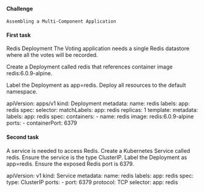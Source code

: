 #### Challenge

	Assembling a Multi-Component Application

#### First task

Redis Deployment
The Voting application needs a single Redis datastore where all the votes will be recorded.

Create a Deployment called redis that references container image redis:6.0.9-alpine.

Label the Deployment as app=redis. Deploy all resources to the default namespace.


apiVersion: apps/v1
kind: Deployment
metadata:
  name: redis
  labels:
    app: redis
spec:
  selector:
    matchLabels:
      app: redis
  replicas: 1
  template:
    metadata:
      labels:
        app: redis
    spec:
      containers:
        - name: redis
          image: redis:6.0.9-alpine
          ports:
            - containerPort: 6379

#### Second task

A service is needed to access Redis. Create a Kubernetes Service called redis.
Ensure the service is the type ClusterIP.
Label the Deployment as app=redis. Ensure the exposed Redis port is 6379.

apiVersion: v1
kind: Service
metadata:
  name: redis
  labels:
    app: redis
spec:
  type: ClusterIP
  ports:
    - port: 6379
      protocol: TCP
  selector:
    app: redis
